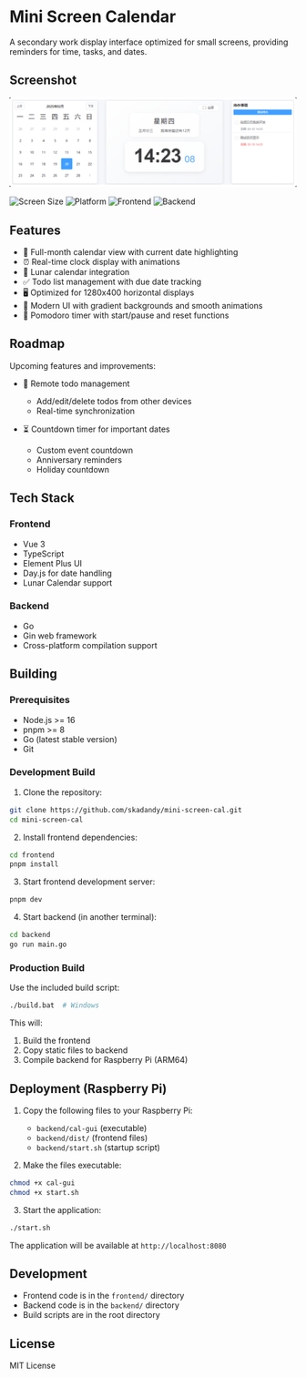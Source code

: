 # Mini Screen Calendar

A secondary work display interface optimized for small screens, providing reminders for time, tasks, and dates.

## Screenshot

![Mini Screen Calendar Screenshot](images/screenshot.png)

![Screen Size](https://img.shields.io/badge/Screen-1280x400-blue)
![Platform](https://img.shields.io/badge/Platform-Raspberry%20Pi-red)
![Frontend](https://img.shields.io/badge/Frontend-Vue%203-brightgreen)
![Backend](https://img.shields.io/badge/Backend-Go-cyan)

## Features

- 📅 Full-month calendar view with current date highlighting
- ⏰ Real-time clock display with animations
- 🌙 Lunar calendar integration
- ✅ Todo list management with due date tracking
- 🖥️ Optimized for 1280x400 horizontal displays
- 🎨 Modern UI with gradient backgrounds and smooth animations
- 🍅 Pomodoro timer with start/pause and reset functions

## Roadmap

Upcoming features and improvements:

- 📱 Remote todo management
  - Add/edit/delete todos from other devices
  - Real-time synchronization

- ⏳ Countdown timer for important dates
  - Custom event countdown
  - Anniversary reminders
  - Holiday countdown

## Tech Stack

### Frontend
- Vue 3
- TypeScript
- Element Plus UI
- Day.js for date handling
- Lunar Calendar support

### Backend
- Go
- Gin web framework
- Cross-platform compilation support

## Building

### Prerequisites
- Node.js >= 16
- pnpm >= 8
- Go (latest stable version)
- Git

### Development Build

1. Clone the repository:
```bash
git clone https://github.com/skadandy/mini-screen-cal.git
cd mini-screen-cal
```

2. Install frontend dependencies:
```bash
cd frontend
pnpm install
```

3. Start frontend development server:
```bash
pnpm dev
```

4. Start backend (in another terminal):
```bash
cd backend
go run main.go
```

### Production Build

Use the included build script:
```bash
./build.bat  # Windows
```

This will:
1. Build the frontend
2. Copy static files to backend
3. Compile backend for Raspberry Pi (ARM64)

## Deployment (Raspberry Pi)

1. Copy the following files to your Raspberry Pi:
   - `backend/cal-gui` (executable)
   - `backend/dist/` (frontend files)
   - `backend/start.sh` (startup script)

2. Make the files executable:
```bash
chmod +x cal-gui
chmod +x start.sh
```

3. Start the application:
```bash
./start.sh
```

The application will be available at `http://localhost:8080`

## Development

- Frontend code is in the `frontend/` directory
- Backend code is in the `backend/` directory
- Build scripts are in the root directory

## License

MIT License
